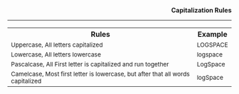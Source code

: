 <p align="right">
	<b>Capitalization Rules</b>
</p>
<hr/>

<p align="center">
	<table>
		<tr><th>Rules</th><th>Example</th></tr>
		<tr><td><sub>Uppercase, All letters capitalized</sub></td><td><sub>LOGSPACE</sub></td></tr>
		<tr><td><sub>Lowercase, All letters lowercase</sub></td><td><sub>logspace</sub></td></tr>
		<tr><td><sub>Pascalcase, All First letter is capitalized and run together</sub></td><td><sub>LogSpace</sub></td></tr>
		<tr><td><sub>Camelcase, Most first letter is lowercase, but after that all words capitalized</sub></td><td><sub>logSpace</sub></td></tr>
	</table>
</p>
